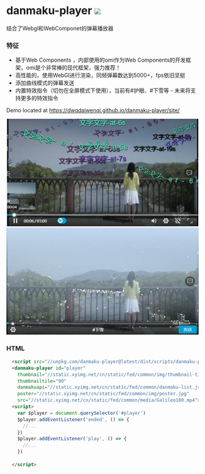 # danmaku-player [![](https://img.shields.io/npm/v/danmaku-player.svg)](https://www.npmjs.com/package/danmaku-player) 
结合了Webgl和WebComponet的弹幕播放器

### 特征
* 基于Web Components ，内部使用的omi作为Web Components的开发框架，omi是个非常棒的现代框架，强力推荐！
* 高性能的，使用WebGl进行渲染，同频弹幕数达到5000+，fps依旧坚挺
* 添加曲线模式的弹幕发送
* 内置特效指令（切勿在全屏模式下使用），当前有#护眼、#下雪等 - 未来将支持更多的特效指令

Demo located at https://dwqdaiwenqi.github.io/danmaku-player/site/

<img src="./preview1.jpg" style="margin:0 auto; width:699px;">

<img src="./preview2.jpg" style="margin:0 auto; width:699px;">


### HTML
```html
  <script src="//unpkg.com/danmaku-player@latest/dist/scripts/danmaku-player.min.js"></script>
  <danmaku-player id="player" 
    thumbnail="//static.xyimg.net/cn/static/fed/common/img/thumbnail-tile-90X1-scale-160X90.png" 
    thumbnailtile="90"
    danmakuapi="//static.xyimg.net/cn/static/fed/common/danmaku-list.json"
    poster="//static.xyimg.net/cn/static/fed/common/img/poster.jpg" 
    src="//static.xyimg.net/cn/static/fed/common/media/Galileo180.mp4"></danmaku-player>
  <script>
    var $player = document.querySelector('#player')
    $player.addEventListener('ended', () => {
      //...
    })
    $player.addEventListener('play', () => {
      //...
    })
 
  </script>
```
